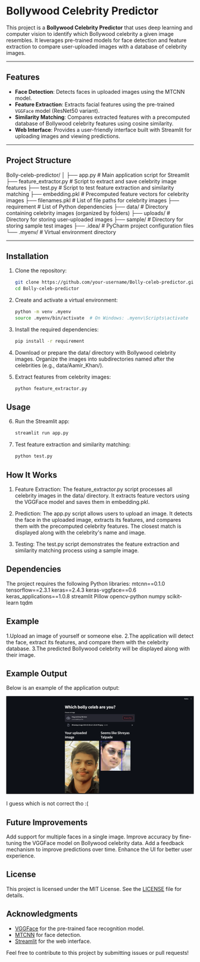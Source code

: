 # Bollywood Celebrity Predictor

This project is a **Bollywood Celebrity Predictor** that uses deep learning and computer vision to identify which Bollywood celebrity a given image resembles. It leverages pre-trained models for face detection and feature extraction to compare user-uploaded images with a database of celebrity images.

---

## Features

- **Face Detection**: Detects faces in uploaded images using the MTCNN model.
- **Feature Extraction**: Extracts facial features using the pre-trained `VGGFace` model (ResNet50 variant).
- **Similarity Matching**: Compares extracted features with a precomputed database of Bollywood celebrity features using cosine similarity.
- **Web Interface**: Provides a user-friendly interface built with Streamlit for uploading images and viewing predictions.

---

## Project Structure
Bolly-celeb-predictor/ │ ├── app.py # Main application script for Streamlit ├── feature_extractor.py # Script to extract and save celebrity image features ├── test.py # Script to test feature extraction and similarity matching ├── embedding.pkl # Precomputed feature vectors for celebrity images ├── filenames.pkl # List of file paths for celebrity images ├── requirement # List of Python dependencies ├── data/ # Directory containing celebrity images (organized by folders) ├── uploads/ # Directory for storing user-uploaded images ├── sample/ # Directory for storing sample test images ├── .idea/ # PyCharm project configuration files └── .myenv/ # Virtual environment directory

---

## Installation

1. Clone the repository:
   ```bash
   git clone https://github.com/your-username/Bolly-celeb-predictor.git
   cd Bolly-celeb-predictor
   ```

2. Create and activate a virtual environment:
   ```bash
   python -m venv .myenv
   source .myenv/bin/activate  # On Windows: .myenv\Scripts\activate
   ```

3. Install the required dependencies:
   ```bash
   pip install -r requirement
   ```

4. Download or prepare the data/ directory with Bollywood celebrity images. Organize the images into subdirectories named after the celebrities (e.g., data/Aamir_Khan/).

5. Extract features from celebrity images:
   ```bash
   python feature_extractor.py
   ```

## Usage

6. Run the Streamlit app:
   ```bash
   streamlit run app.py
   ```

7. Test feature extraction and similarity matching:
   ```bash
   python test.py
   ```

## How It Works
1. Feature Extraction:
The feature_extractor.py script processes all celebrity images in the data/ directory.
It extracts feature vectors using the VGGFace model and saves them in embedding.pkl.

2. Prediction:
The app.py script allows users to upload an image.
It detects the face in the uploaded image, extracts its features, and compares them with the precomputed celebrity features.
The closest match is displayed along with the celebrity's name and image.

3. Testing:
The test.py script demonstrates the feature extraction and similarity matching process using a sample image.

## Dependencies
The project requires the following Python libraries:
mtcnn==0.1.0
tensorflow==2.3.1
keras==2.4.3
keras-vggface==0.6
keras_applications==1.0.8
streamlit
Pillow
opencv-python
numpy
scikit-learn
tqdm

## Example
1.Upload an image of yourself or someone else.
2.The application will detect the face, extract its features, and compare them with the celebrity database.
3.The predicted Bollywood celebrity will be displayed along with their image.

## Example Output

Below is an example of the application output:

![Example Output](assets/example.png)

I guess which is not correct tho :( 

## Future Improvements
Add support for multiple faces in a single image.
Improve accuracy by fine-tuning the VGGFace model on Bollywood celebrity data.
Add a feedback mechanism to improve predictions over time.
Enhance the UI for better user experience.

## License

This project is licensed under the MIT License. See the [LICENSE](LICENSE) file for details.

## Acknowledgments

- [VGGFace](https://github.com/rcmalli/keras-vggface) for the pre-trained face recognition model.
- [MTCNN](https://github.com/ipazc/mtcnn) for face detection.
- [Streamlit](https://streamlit.io/) for the web interface.

Feel free to contribute to this project by submitting issues or pull requests!